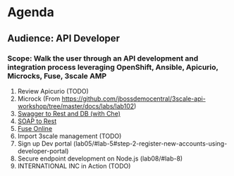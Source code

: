 # Agenda
## Audience: API Developer
### Scope: Walk the user through an API development and integration process leveraging OpenShift, Ansible, Apicurio, Microcks, Fuse, 3scale AMP

1. Review Apicurio (TODO)
2. Microck (From https://github.com/jbossdemocentral/3scale-api-workshop/tree/master/docs/labs/lab102)
3. [Swagger to Rest and DB (with Che)](lab03/#lab-3)
4. [SOAP to Rest](lab04/#lab-4)
5. [Fuse Online](lab05/#lab-5)
6. Import 3scale management (TODO)
7. Sign up Dev portal (lab05/#lab-5#step-2-register-new-accounts-using-developer-portal)
8. Secure endpoint development on Node.js (lab08/#lab-8)
9. INTERNATIONAL INC in Action (TODO)
